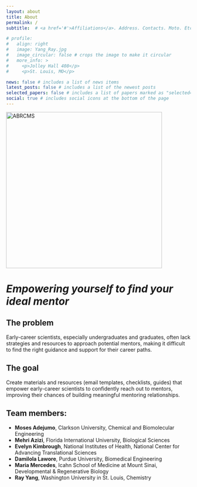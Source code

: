```yaml
---
layout: about
title: About
permalink: /
subtitle:  # <a href='#'>Affiliations</a>. Address. Contacts. Moto. Etc.

# profile:
#   align: right
#   image: Yang_Ray.jpg
#   image_circular: false # crops the image to make it circular
#   more_info: >
#     <p>Jolley Hall 408</p>
#     <p>St. Louis, MO</p>

news: false # includes a list of news items
latest_posts: false # includes a list of the newest posts
selected_papers: false # includes a list of papers marked as "selected={true}"
social: true # includes social icons at the bottom of the page
---
```


<!-- Write your biography here. Tell the world about yourself. Link to your favorite [subreddit](http://reddit.com). You can put a picture in, too. The code is already in, just name your picture `prof_pic.jpg` and put it in the `img/` folder.

Put your address / P.O. box / other info right below your picture. You can also disable any of these elements by editing `profile` property of the YAML header of your `_pages/about.md`. Edit `_bibliography/papers.bib` and Jekyll will render your [publications page](/al-folio/publications/) automatically.

Link to your social media connections, too. This theme is set up to use [Font Awesome icons](https://fontawesome.com/) and [Academicons](https://jpswalsh.github.io/academicons/), like the ones below. Add your Facebook, Twitter, LinkedIn, Google Scholar, or just disable all of them. -->

<!-- ![ABRCMS](https://abrcms.org/wp-content/uploads/2024/07/ABRCMS-Innovation-24-Logo-RGB-1024x352.png.webp) -->

<img src="https://abrcms.org/wp-content/uploads/2024/07/ABRCMS-Innovation-24-Logo-RGB-1024x352.png.webp" alt="ABRCMS" width="425"/>

# ***Empowering yourself to find your ideal mentor***

## The problem
Early-career scientists, especially undergraduates and graduates, often lack strategies and resources to approach potential mentors, making it difficult to find the right guidance and support for their career paths.

## The goal
Create materials and resources (email templates, checklists, guides) that empower early-career scientists to confidently reach out to mentors, improving their chances of building meaningful mentoring relationships.

## Team members:
- **Moses Adejumo**, Clarkson University, Chemical and Biomolecular Engineering
- **Mehri Azizi**, Florida International University, Biological Sciences
- **Evelyn Kimbrough**, National Institutes of Health, National Center for Advancing Translational Sciences
- **Damilola Lawore**, Purdue University, Biomedical Engineering
- **Maria Mercedes**, Icahn School of Medicine at Mount Sinai, Developmental & Regenerative Biology
- **Ray Yang**, Washington University in St. Louis, Chemistry
